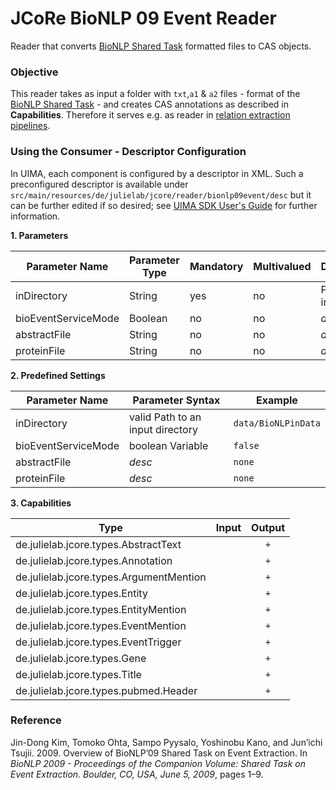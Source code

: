 # JCoRe BioNLP 09 Event Reader
Reader that converts [BioNLP Shared Task](http://www.nactem.ac.uk/tsujii/GENIA/SharedTask/index.shtml#data) formatted files to CAS objects.

### Objective
This reader takes as input a folder with `txt`,`a1` & `a2` files - format of the [BioNLP Shared Task](http://www.nactem.ac.uk/tsujii/GENIA/SharedTask/index.shtml#data) - and creates CAS annotations as described in **Capabilities**. Therefore it serves e.g. as reader in [relation extraction pipelines](https://github.com/JULIELab/jcore-pipelines/tree/master/jcore-relation-extraction-pipeline).

### Using the Consumer - Descriptor Configuration
 In UIMA, each component is configured by a descriptor in XML. Such a preconfigured descriptor is available under `src/main/resources/de/julielab/jcore/reader/bionlp09event/desc` but it can be further edited if so desired; see [UIMA SDK User's Guide](https://uima.apache.org/downloads/releaseDocs/2.1.0-incubating/docs/html/tools/tools.html#ugr.tools.cde) for further information.
 
 **1. Parameters**

| Parameter Name | Parameter Type | Mandatory | Multivalued | Description |
|----------------|----------------|-----------|-------------|-------------|
| inDirectory | String | yes | no | Path to an input folder |
| bioEventServiceMode | Boolean | no | no | *desc here* |
| abstractFile | String | no | no | *desc here* | 
| proteinFile | String | no | no | *desc here* |

**2. Predefined Settings**

| Parameter Name | Parameter Syntax | Example |
|----------------|------------------|---------|
| inDirectory | valid Path to an input directory | `data/BioNLPinData` |
| bioEventServiceMode | boolean Variable | `false` |
| abstractFile | *desc* | `none` |
| proteinFile | *desc* | `none` |

**3. Capabilities**

| Type | Input | Output |
|------|:-----:|:------:|
| de.julielab.jcore.types.AbstractText |  | `+` |
| de.julielab.jcore.types.Annotation |  | `+` |
| de.julielab.jcore.types.ArgumentMention |  | `+` |
| de.julielab.jcore.types.Entity |  | `+` |
| de.julielab.jcore.types.EntityMention |  | `+` |
| de.julielab.jcore.types.EventMention |  | `+` |
| de.julielab.jcore.types.EventTrigger |  | `+` |
| de.julielab.jcore.types.Gene |  | `+` |
| de.julielab.jcore.types.Title |  | `+` |
| de.julielab.jcore.types.pubmed.Header |  | `+` |

### Reference
Jin-Dong Kim, Tomoko Ohta, Sampo Pyysalo, Yoshinobu Kano, and Jun’ichi Tsujii. 2009. Overview of BioNLP’09 Shared Task on Event Extraction. In *BioNLP 2009 - Proceedings of the Companion Volume: Shared Task on Event Extraction. Boulder, CO, USA, June 5, 2009*, pages 1–9.
